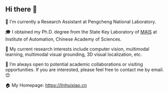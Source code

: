 ## Hi there 👋

:office: I'm currently a Research Assistant at Pengcheng National Laboratory.

:mortar_board: I obtained my Ph.D. degree from the State Key Laboratory of [MAIS](https://mais.ia.ac.cn/) at Institute of Automation, Chinese Academy of Sciences.

🔭 My current research interests include computer vision, multimodal learning, multimodal visual grounding, 3D visual localization, etc. 

👯 I’m always open to potential academic collaborations or visiting opportunities. If you are interested, please feel free to contact me by email. :blush:

:house: My Homepage: https://linhuixiao.cn


<!--
**linhuixiao/linhuixiao** is a ✨ _special_ ✨ repository because its `README.md` (this file) appears on your GitHub profile.

Here are some ideas to get you started:

- 🔭 I’m currently working on ...
- 🌱 I’m currently learning ...
- 👯 I’m looking to collaborate on ...
- 🤔 I’m looking for help with ...
- 💬 Ask me about ...
- 📫 How to reach me: ...
- 😄 Pronouns: ...
- ⚡ Fun fact: ...
-->
